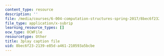 ```yaml
---
content_type: resource
description: ''
file: /media/courses/6-004-computation-structures-spring-2017/8bec6f232139e85da461210593a5bcbe_YOABS3tTHVc.srt
file_type: application/x-subrip
learning_resource_types: []
ocw_type: OCWFile
resourcetype: Other
title: 3play caption file
uid: 8bec6f23-2139-e85d-a461-210593a5bcbe
---
```


